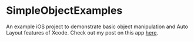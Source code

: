 # SimpleObjectExamples

An example iOS project to demonstrate basic object manipulation and Auto Layout features of Xcode. Check out my post on this app [here](http://www.dsfcode.com/simple-ios-app/).
